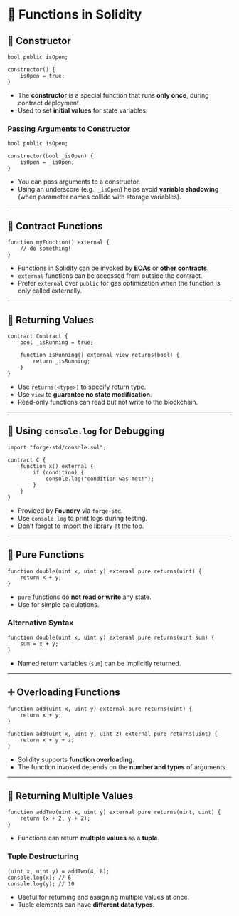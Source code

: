 # 📘 Functions in Solidity

## 🔨 Constructor

```solidity
bool public isOpen;

constructor() {
    isOpen = true;
}
```

- The **constructor** is a special function that runs **only once**, during contract deployment.
- Used to set **initial values** for state variables.

### Passing Arguments to Constructor

```solidity
bool public isOpen;

constructor(bool _isOpen) {
    isOpen = _isOpen;
}
```

- You can pass arguments to a constructor.
- Using an underscore (e.g., `_isOpen`) helps avoid **variable shadowing** (when parameter names collide with storage variables).

---

## 🔁 Contract Functions

```solidity
function myFunction() external {
    // do something!
}
```

- Functions in Solidity can be invoked by **EOAs** or **other contracts**.
- `external` functions can be accessed from outside the contract.
- Prefer `external` over `public` for gas optimization when the function is only called externally.

---

## 🔄 Returning Values

```solidity
contract Contract {
    bool _isRunning = true;

    function isRunning() external view returns(bool) {
        return _isRunning;
    }
}
```

- Use `returns(<type>)` to specify return type.
- Use `view` to **guarantee no state modification**.
- Read-only functions can read but not write to the blockchain.

---

## 🧪 Using `console.log` for Debugging

```solidity
import "forge-std/console.sol";

contract C {
    function x() external {
        if (condition) {
            console.log("condition was met!");
        }
    }
}
```

- Provided by **Foundry** via `forge-std`.
- Use `console.log` to print logs during testing.
- Don’t forget to import the library at the top.

---

## 🧼 Pure Functions

```solidity
function double(uint x, uint y) external pure returns(uint) {
    return x + y;
}
```

- `pure` functions do **not read or write** any state.
- Use for simple calculations.

### Alternative Syntax

```solidity
function double(uint x, uint y) external pure returns(uint sum) {
    sum = x + y;
}
```

- Named return variables (`sum`) can be implicitly returned.

---

## ➕ Overloading Functions

```solidity
function add(uint x, uint y) external pure returns(uint) {
    return x + y;
}

function add(uint x, uint y, uint z) external pure returns(uint) {
    return x + y + z;
}
```

- Solidity supports **function overloading**.
- The function invoked depends on the **number and types** of arguments.

---

## 🔁 Returning Multiple Values

```solidity
function addTwo(uint x, uint y) external pure returns(uint, uint) {
    return (x + 2, y + 2);
}
```

- Functions can return **multiple values** as a **tuple**.

### Tuple Destructuring

```solidity
(uint x, uint y) = addTwo(4, 8);
console.log(x); // 6
console.log(y); // 10
```

- Useful for returning and assigning multiple values at once.
- Tuple elements can have **different data types**.

